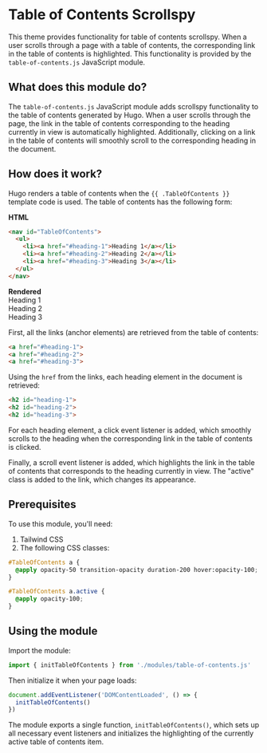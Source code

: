 # Table of Contents Scrollspy

This theme provides functionality for table of contents scrollspy. When a user
scrolls through a page with a table of contents, the corresponding link in the
table of contents is highlighted. This functionality is provided by the
`table-of-contents.js` JavaScript module.

## What does this module do?

The `table-of-contents.js` JavaScript module adds scrollspy functionality to
the table of contents generated by Hugo. When a user scrolls through the page,
the link in the table of contents corresponding to the heading currently in
view is automatically highlighted. Additionally, clicking on a link in the
table of contents will smoothly scroll to the corresponding heading in the
document.

## How does it work?

Hugo renders a table of contents when the `{{ .TableOfContents }}` template
code is used. The table of contents has the following form:

**HTML**
```html
<nav id="TableOfContents">
  <ul>
    <li><a href="#heading-1">Heading 1</a></li>
    <li><a href="#heading-2">Heading 2</a></li>
    <li><a href="#heading-3">Heading 3</a></li>
  </ul>
</nav>
```

**Rendered**  
Heading 1  
Heading 2  
Heading 3

First, all the links (anchor elements) are retrieved from the table of
contents:

```html
<a href="#heading-1">
<a href="#heading-2">
<a href="#heading-3">
```

Using the `href` from the links, each heading element in the document is
retrieved:

```html
<h2 id="heading-1">
<h2 id="heading-2">
<h2 id="heading-3">
```

For each heading element, a click event listener is added, which smoothly
scrolls to the heading when the corresponding link in the table of contents is
clicked.

Finally, a scroll event listener is added, which highlights the link in the
table of contents that corresponds to the heading currently in view. The
"active" class is added to the link, which changes its appearance.

## Prerequisites

To use this module, you'll need:

1. Tailwind CSS
2. The following CSS classes:

```css
#TableOfContents a {
  @apply opacity-50 transition-opacity duration-200 hover:opacity-100;
}

#TableOfContents a.active {
  @apply opacity-100;
}
```

## Using the module

Import the module:

```javascript
import { initTableOfContents } from './modules/table-of-contents.js'
```

Then initialize it when your page loads:

```javascript
document.addEventListener('DOMContentLoaded', () => {
  initTableOfContents()
})
```

The module exports a single function, `initTableOfContents()`, which sets up
all necessary event listeners and initializes the highlighting of the currently
active table of contents item.
